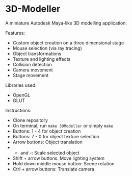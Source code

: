 # 3D-Modeller 
A miniature Autodesk Maya-like 3D modelling application.  

Features:  
* Custom object creation on a three dimensional stage  
* Mouse selection (via ray tracing)
* Object transformations
* Texture and lighting effects
* Collision detection
* Camera movement
* Stage movement  

Libraries used:
* OpenGL
* GLUT

Instructions: 
* Clone repository
* On terminal, run `make 3DModeller` or simply `make`
* Buttons: 1 - 4 for object creation
* Buttons: 7 - 0 for object texture selection
* Arrow buttons: Object translation
* + and -: Scale selected object
* Shift + arrow buttons: Move lighting system
* Hold down middle mouse button: Scene rotation
* Ctrl + arrow buttons: Translate camera
